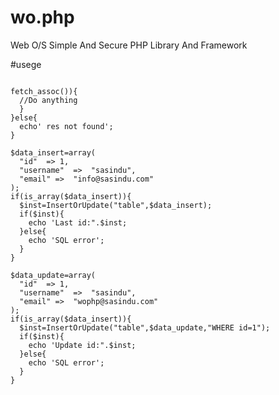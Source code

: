# wo.php
Web O/S Simple And Secure PHP Library And Framework

#usege 
<code>
<?php
include("wo.php");

$res=wo_query("table","WHERE id=1");
if($res){
  while($row=$res->fetch_assoc()){
  //Do anything
  }
}else{
  echo' res not found';
}

$data_insert=array(
  "id"  => 1,
  "username"  =>  "sasindu",
  "email" =>  "info@sasindu.com"
);
if(is_array($data_insert)){
  $inst=InsertOrUpdate("table",$data_insert);
  if($inst){
    echo 'Last id:".$inst;
  }else{
    echo 'SQL error';
  }
}

$data_update=array(
  "id"  => 1,
  "username"  =>  "sasindu",
  "email" =>  "wophp@sasindu.com"
);
if(is_array($data_insert)){
  $inst=InsertOrUpdate("table",$data_update,"WHERE id=1");
  if($inst){
    echo 'Update id:".$inst;
  }else{
    echo 'SQL error';
  }
}
</code>
